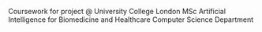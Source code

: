Coursework for project @ University College London
MSc Artificial Intelligence for Biomedicine and Healthcare
Computer Science Department
